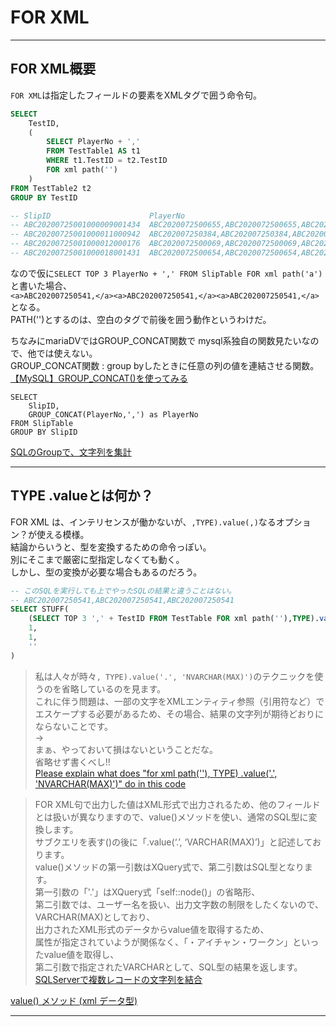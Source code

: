 # FOR XML

---

## FOR XML概要

`FOR XML`は指定したフィールドの要素をXMLタグで囲う命令句。  

``` SQL
SELECT
    TestID,
    (
        SELECT PlayerNo + ','
        FROM TestTable1 AS t1
        WHERE t1.TestID = t2.TestID 
        FOR xml path('')
    )
FROM TestTable2 t2
GROUP BY TestID

-- SlipID                      PlayerNo
-- ABC20200725001000009001434  ABC2020072500655,ABC2020072500655,ABC2020072500655,ABC2020072500655,
-- ABC20200725001000011000942  ABC202007250384,ABC202007250384,ABC202007250384,ABC202007250384,
-- ABC20200725001000012000176  ABC2020072500069,ABC2020072500069,ABC2020072500069,ABC2020072500069,ABC2020072500069,
-- ABC20200725001000018001431  ABC2020072500654,ABC2020072500654,ABC2020072500654,ABC2020072500654,ABC2020072500654,
```

なので仮に`SELECT TOP 3 PlayerNo + ',' FROM SlipTable FOR xml path('a')`と書いた場合、  
`<a>ABC202007250541,</a><a>ABC202007250541,</a><a>ABC202007250541,</a>`となる。  
PATH('')とするのは、空白のタグで前後を囲う動作というわけだ。  

ちなみにmariaDVではGROUP_CONCAT関数で
mysql系独自の関数見たいなので、他では使えない。  
GROUP_CONCAT関数 : group byしたときに任意の列の値を連結させる関数。  
[【MySQL】GROUP_CONCAT()を使ってみる](https://www.softel.co.jp/blogs/tech/archives/3154)  

``` SQL:mariaDBの場合
SELECT
    SlipID,
    GROUP_CONCAT(PlayerNo,',') as PlayerNo
FROM SlipTable
GROUP BY SlipID
```

[SQLのGroupで、文字列を集計](https://qiita.com/nuller/items/01813da7f7d60b65c220)  

---

## TYPE .valueとは何か？

FOR XML は、インテリセンスが働かないが、`,TYPE).value(,)`なるオプション？が使える模様。  
結論からいうと、型を変換するための命令っぽい。  
別にそこまで厳密に型指定しなくても動く。  
しかし、型の変換が必要な場合もあるのだろう。  

``` SQL
-- このSQLを実行しても上でやったSQLの結果と違うことはない。
-- ABC202007250541,ABC202007250541,ABC202007250541
SELECT STUFF(
    (SELECT TOP 3 ',' + TestID FROM TestTable FOR xml path(''),TYPE).value('.', 'NVARCHAR(MAX)'),
    1,
    1,
    ''
)
```

>私は人々が時々`, TYPE).value('.', 'NVARCHAR(MAX)')`のテクニックを使うのを省略しているのを見ます。  
これに伴う問題は、一部の文字をXMLエンティティ参照（引用符など）でエスケープする必要があるため、その場合、結果の文字列が期待どおりにならないことです。  
→  
まぁ、やっておいて損はないということだな。  
省略せず書くべし!!  
[Please explain what does "for xml path(''), TYPE) .value('.', 'NVARCHAR(MAX)')" do in this code](https://dba.stackexchange.com/questions/207371/please-explain-what-does-for-xml-path-type-value-nvarcharmax)  

<!--  -->
>FOR XML句で出力した値はXML形式で出力されるため、他のフィールドとは扱いが異なりますので、value()メソッドを使い、通常のSQL型に変換します。  
サブクエリを表す()の後に「.value(‘.’, ‘VARCHAR(MAX)’)」と記述しております。  
value()メソッドの第一引数はXQuery式で、第二引数はSQL型となります。  
第一引数の「'.'」はXQuery式「self::node()」の省略形、  
第二引数では、ユーザー名を扱い、出力文字数の制限をしたくないので、VARCHAR(MAX)としており、  
出力されたXML形式のデータからvalue値を取得するため、  
属性が指定されていようが関係なく、「・アイチャン・ワークン」といったvalue値を取得し、  
第二引数で指定されたVARCHARとして、SQL型の結果を返します。  
[SQLServerで複数レコードの文字列を結合](http://icoctech.icoc.co.jp/blog/?p=998)  

[value() メソッド (xml データ型)](https://docs.microsoft.com/ja-jp/sql/t-sql/xml/value-method-xml-data-type?redirectedfrom=MSDN&view=sql-server-ver15)  

---
